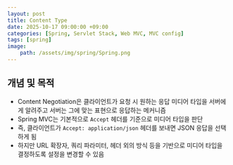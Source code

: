 ```yaml
---
layout: post
title: Content Type
date: 2025-10-17 09:00:00 +09:00
categories: [Spring, Servlet Stack, Web MVC, MVC config]
tags: [spring]
image:
    path: /assets/img/spring/Spring.png
---
```


## 개념 및 목적

- Content Negotiation은 클라이언트가 요청 시 원하는 응답 미디어 타입을 서버에게 알려주고 서버는 그에 맞는 표현으로 응답하는 메커니즘
- Spring MVC는 기본적으로 `Accept` 헤더를 기준으로 미디어 타입을 판단
- 즉, 클라이언트가 `Accept: application/json` 헤더를 보내면 JSON 응답을 선택하게 됨
- 하지만 URL 확장자, 쿼리 파라미터, 헤더 외의 방식 등을 기반으로 미디어 타입을 결정하도록 설정을 변경할 수 있음

<br>